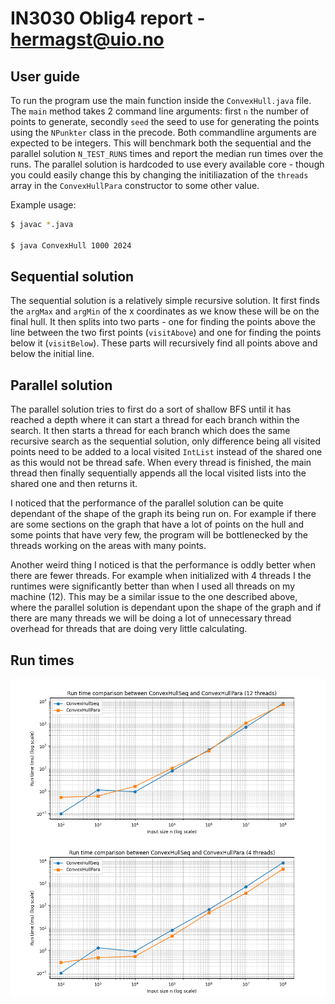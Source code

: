 # IN3030 Oblig4 report - hermagst@uio.no
## User guide
To run the program use the main function inside the `ConvexHull.java` file. The `main` method takes 2 command line arguments: first `n` the number of points to generate, secondly `seed` the seed to use for generating the points using the `NPunkter` class in the precode. Both commandline arguments are expected to be integers. This will benchmark both the sequential and the parallel solution `N_TEST_RUNS` times and report the median run times over the runs. The parallel solution is hardcoded to use every available core - though you could easily change this by changing the initiliazation of the `threads` array in the `ConvexHullPara` constructor to some other value.

Example usage:
```sh
$ javac *.java

$ java ConvexHull 1000 2024
```

## Sequential solution
The sequential solution is a relatively simple recursive solution. It first finds the `argMax` and `argMin` of the x coordinates as we know these will be on the final hull. It then splits into two parts - one for finding the points above the line between the two first points (`visitAbove`) and one for finding the points below it (`visitBelow`). These parts will recursively find all points above and below the initial line.

## Parallel solution
The parallel solution tries to first do a sort of shallow BFS until it has reached a depth where it can start a thread for each branch within the search. It then starts a thread for each branch which does the same recursive search as the sequential solution, only difference being all visited points need to be added to a local visited `IntList` instead of the shared one as this would not be thread safe. When every thread is finished, the main thread then finally sequentially appends all the local visited lists into the shared one and then returns it.

I noticed that the performance of the parallel solution can be quite dependant of the shape of the graph its being run on. For example if there are some sections on the graph that have a lot of points on the hull and some points that have very few, the program will be bottlenecked by the threads working on the areas with many points.

Another weird thing I noticed is that the performance is oddly better when there are fewer threads. For example when initialized with 4 threads I the runtimes were significantly better than when I used all threads on my machine (12). This may be a similar issue to the one described above, where the parallel solution is dependant upon the shape of the graph and if there are many threads we will be doing a lot of unnecessary thread overhead for threads that are doing very little calculating.

## Run times
![Run times 12 cores](./runtimes12.png "Run times 12 cores")
![Run times 4 cores](./runtimes4.png "Run times 4 cores")
